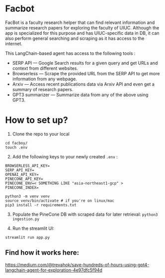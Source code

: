 # Facbot
FacBot is a faculty research helper that can find relevant information and summarize research papers for exploring the faculty of UIUC.
Although the app is specialized for this purpose and has UIUC-specific data in DB, it can also perform general searching and scraping as it has access to the internet. 

This LangChain-based agent has access to the following tools : 

- SERP API — Google Search results for a given query and get URLs and context from different websites.
- Browserless — Scrape the provided URL from the SERP API to get more information from any webpage.
- Arxiv — Access recent publications data via Arxiv API and even get a summary of research papers.
- GPT3 summarizer — Summarize data from any of the above using GPT3.


# How to set up? 

1. Clone the repo to your local 
```git clone https://github.com/Trevahok/facboy
cd facboy/
touch .env
```

2. Add the following keys to your newly created `.env` : 
```
BROWSERLESS_API_KEY=
SERP_API_KEY=
OPENAI_API_KEY=
PINECONE_API_KEY=
PINECONE_ENV=< SOMETHING LIKE "asia-northeast1-gcp" >
PINECONE_INDEX=
```
```
python3 -m venv venv
source venv/bin/activate # if you're on linux/mac
pip3 install -r requirements.txt
```

3. Populate the PineCone DB with scraped data for later retrieval: 
`python3 ingestion.py` 

4. Run the streamlit UI:
   
`streamlit run app.py`


## Find how it works here: 

https://medium.com/@trevahok/save-hundreds-of-hours-using-gpt4-langchain-agent-for-exploration-4e97dfc5f94d
